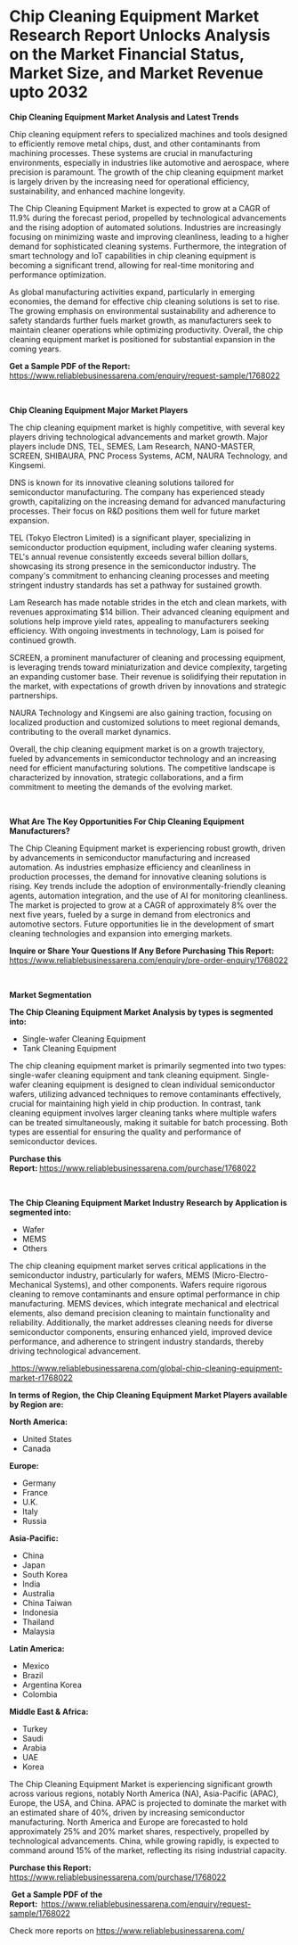 <p><h1>Chip Cleaning Equipment Market Research Report Unlocks Analysis on the Market Financial Status, Market Size, and Market Revenue upto 2032</h1></p><p><strong>Chip Cleaning Equipment Market Analysis and Latest Trends</strong></p>
<p><p>Chip cleaning equipment refers to specialized machines and tools designed to efficiently remove metal chips, dust, and other contaminants from machining processes. These systems are crucial in manufacturing environments, especially in industries like automotive and aerospace, where precision is paramount. The growth of the chip cleaning equipment market is largely driven by the increasing need for operational efficiency, sustainability, and enhanced machine longevity.</p><p>The Chip Cleaning Equipment Market is expected to grow at a CAGR of 11.9% during the forecast period, propelled by technological advancements and the rising adoption of automated solutions. Industries are increasingly focusing on minimizing waste and improving cleanliness, leading to a higher demand for sophisticated cleaning systems. Furthermore, the integration of smart technology and IoT capabilities in chip cleaning equipment is becoming a significant trend, allowing for real-time monitoring and performance optimization.</p><p>As global manufacturing activities expand, particularly in emerging economies, the demand for effective chip cleaning solutions is set to rise. The growing emphasis on environmental sustainability and adherence to safety standards further fuels market growth, as manufacturers seek to maintain cleaner operations while optimizing productivity. Overall, the chip cleaning equipment market is positioned for substantial expansion in the coming years.</p></p>
<p><strong>Get a Sample PDF of the Report:&nbsp;</strong> <a href="https://www.reliablebusinessarena.com/enquiry/request-sample/1768022?utm_campaign=2988&utm_medium=2&utm_source=Github&utm_content=ia&utm_term=11042025&utm_id=chip-cleaning-equipment">https://www.reliablebusinessarena.com/enquiry/request-sample/1768022</a></p>
<p>&nbsp;</p>
<p><strong>Chip Cleaning Equipment Major Market Players</strong></p>
<p><p>The chip cleaning equipment market is highly competitive, with several key players driving technological advancements and market growth. Major players include DNS, TEL, SEMES, Lam Research, NANO-MASTER, SCREEN, SHIBAURA, PNC Process Systems, ACM, NAURA Technology, and Kingsemi.</p><p>DNS is known for its innovative cleaning solutions tailored for semiconductor manufacturing. The company has experienced steady growth, capitalizing on the increasing demand for advanced manufacturing processes. Their focus on R&D positions them well for future market expansion.</p><p>TEL (Tokyo Electron Limited) is a significant player, specializing in semiconductor production equipment, including wafer cleaning systems. TEL's annual revenue consistently exceeds several billion dollars, showcasing its strong presence in the semiconductor industry. The company's commitment to enhancing cleaning processes and meeting stringent industry standards has set a pathway for sustained growth.</p><p>Lam Research has made notable strides in the etch and clean markets, with revenues approximating $14 billion. Their advanced cleaning equipment and solutions help improve yield rates, appealing to manufacturers seeking efficiency. With ongoing investments in technology, Lam is poised for continued growth.</p><p>SCREEN, a prominent manufacturer of cleaning and processing equipment, is leveraging trends toward miniaturization and device complexity, targeting an expanding customer base. Their revenue is solidifying their reputation in the market, with expectations of growth driven by innovations and strategic partnerships.</p><p>NAURA Technology and Kingsemi are also gaining traction, focusing on localized production and customized solutions to meet regional demands, contributing to the overall market dynamics.</p><p>Overall, the chip cleaning equipment market is on a growth trajectory, fueled by advancements in semiconductor technology and an increasing need for efficient manufacturing solutions. The competitive landscape is characterized by innovation, strategic collaborations, and a firm commitment to meeting the demands of the evolving market.</p></p>
<p>&nbsp;</p>
<p><strong>What Are The Key Opportunities For Chip Cleaning Equipment Manufacturers?</strong></p>
<p><p>The Chip Cleaning Equipment market is experiencing robust growth, driven by advancements in semiconductor manufacturing and increased automation. As industries emphasize efficiency and cleanliness in production processes, the demand for innovative cleaning solutions is rising. Key trends include the adoption of environmentally-friendly cleaning agents, automation integration, and the use of AI for monitoring cleanliness. The market is projected to grow at a CAGR of approximately 8% over the next five years, fueled by a surge in demand from electronics and automotive sectors. Future opportunities lie in the development of smart cleaning technologies and expansion into emerging markets.</p></p>
<p><strong>Inquire or Share Your Questions If Any Before Purchasing This Report:</strong> <a href="https://www.reliablebusinessarena.com/enquiry/pre-order-enquiry/1768022?utm_campaign=2988&utm_medium=2&utm_source=Github&utm_content=ia&utm_term=11042025&utm_id=chip-cleaning-equipment">https://www.reliablebusinessarena.com/enquiry/pre-order-enquiry/1768022</a></p>
<p>&nbsp;</p>
<p><strong>Market Segmentation</strong></p>
<p><strong>The Chip Cleaning Equipment Market Analysis by types is segmented into:</strong></p>
<p><ul><li>Single-wafer Cleaning Equipment</li><li>Tank Cleaning Equipment</li></ul></p>
<p><p>The chip cleaning equipment market is primarily segmented into two types: single-wafer cleaning equipment and tank cleaning equipment. Single-wafer cleaning equipment is designed to clean individual semiconductor wafers, utilizing advanced techniques to remove contaminants effectively, crucial for maintaining high yield in chip production. In contrast, tank cleaning equipment involves larger cleaning tanks where multiple wafers can be treated simultaneously, making it suitable for batch processing. Both types are essential for ensuring the quality and performance of semiconductor devices.</p></p>
<p><strong>Purchase this Report:&nbsp;</strong><a href="https://www.reliablebusinessarena.com/purchase/1768022?utm_campaign=2988&utm_medium=2&utm_source=Github&utm_content=ia&utm_term=11042025&utm_id=chip-cleaning-equipment">https://www.reliablebusinessarena.com/purchase/1768022</a></p>
<p>&nbsp;</p>
<p><strong>The Chip Cleaning Equipment Market Industry Research by Application is segmented into:</strong></p>
<p><ul><li>Wafer</li><li>MEMS</li><li>Others</li></ul></p>
<p><p>The chip cleaning equipment market serves critical applications in the semiconductor industry, particularly for wafers, MEMS (Micro-Electro-Mechanical Systems), and other components. Wafers require rigorous cleaning to remove contaminants and ensure optimal performance in chip manufacturing. MEMS devices, which integrate mechanical and electrical elements, also demand precision cleaning to maintain functionality and reliability. Additionally, the market addresses cleaning needs for diverse semiconductor components, ensuring enhanced yield, improved device performance, and adherence to stringent industry standards, thereby driving technological advancement.</p></p>
<p><a href="https://www.reliablebusinessarena.com/global-chip-cleaning-equipment-market-r1768022?utm_campaign=2988&utm_medium=2&utm_source=Github&utm_content=ia&utm_term=11042025&utm_id=chip-cleaning-equipment">&nbsp;https://www.reliablebusinessarena.com/global-chip-cleaning-equipment-market-r1768022</a></p>
<p><strong>In terms of Region, the Chip Cleaning Equipment Market Players available by Region are:</strong></p>
<p>
    <p> <strong> North America: </strong>
        <ul>
            <li>United States</li>
            <li>Canada</li>
        </ul>
        </p> 
    <p> <strong> Europe: </strong>
        <ul>
            <li>Germany</li>
            <li>France</li>
            <li>U.K.</li>
            <li>Italy</li>
            <li>Russia</li>
        </ul>
        </p> 
    <p> <strong> Asia-Pacific: </strong>
        <ul>
            <li>China</li>
            <li>Japan</li>
            <li>South Korea</li>
            <li>India</li>
            <li>Australia</li>
            <li>China Taiwan</li>
            <li>Indonesia</li>
            <li>Thailand</li>
            <li>Malaysia</li>
        </ul>
        </p> 
    <p> <strong> Latin America: </strong>
        <ul>
            <li>Mexico</li>
            <li>Brazil</li>
            <li>Argentina Korea</li>
            <li>Colombia</li>
        </ul>
        </p> 
    <p> <strong> Middle East & Africa: </strong>
        <ul>
            <li>Turkey</li>
            <li>Saudi</li>
            <li>Arabia</li>
            <li>UAE</li>
            <li>Korea</li>
        </ul>
    </p>
    </p>
<p><p>The Chip Cleaning Equipment Market is experiencing significant growth across various regions, notably North America (NA), Asia-Pacific (APAC), Europe, the USA, and China. APAC is projected to dominate the market with an estimated share of 40%, driven by increasing semiconductor manufacturing. North America and Europe are forecasted to hold approximately 25% and 20% market shares, respectively, propelled by technological advancements. China, while growing rapidly, is expected to command around 15% of the market, reflecting its rising industrial capacity.</p></p>
<p><strong>Purchase this Report: </strong><a href="https://www.reliablebusinessarena.com/purchase/1768022?utm_campaign=2988&utm_medium=2&utm_source=Github&utm_content=ia&utm_term=11042025&utm_id=chip-cleaning-equipment">https://www.reliablebusinessarena.com/purchase/1768022</a></p>
<p>&nbsp;<strong>Get a Sample PDF of the Report:&nbsp;&nbsp;</strong><a href="https://www.reliablebusinessarena.com/enquiry/request-sample/1768022?utm_campaign=2988&utm_medium=2&utm_source=Github&utm_content=ia&utm_term=11042025&utm_id=chip-cleaning-equipment">https://www.reliablebusinessarena.com/enquiry/request-sample/1768022</a></p>
<p><strong></strong></p>
<p>Check more reports on <a href="https://www.reliablebusinessarena.com/?utm_campaign=2988&utm_medium=2&utm_source=Github&utm_content=ia&utm_term=11042025&utm_id=chip-cleaning-equipment">https://www.reliablebusinessarena.com/</a></p>